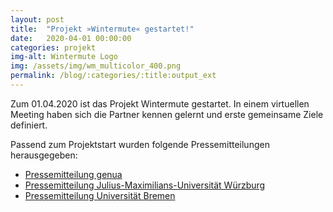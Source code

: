 ```yaml
---
layout: post
title:  "Projekt »Wintermute« gestartet!"
date:   2020-04-01 00:00:00
categories: projekt
img-alt: Wintermute Logo
img: /assets/img/wm_multicolor_400.png
permalink: /blog/:categories/:title:output_ext
---
```


Zum 01.04.2020 ist das Projekt Wintermute gestartet. In einem virtuellen Meeting haben sich die Partner kennen gelernt und erste gemeinsame Ziele definiert.

Passend zum Projektstart wurden folgende Pressemitteilungen herausgegeben:
* [Pressemitteilung genua](https://www.genua.de/presse-artikel/artificial-intelligence-sichert-kommunikationsnetze)
* [Pressemitteilung Julius-Maximilians-Universität Würzburg](https://www.uni-wuerzburg.de/aktuelles/einblick/single/news/sichere-kommunikation-dank-kuenstlicher-intelligenz/)
* [Pressemitteilung Universität Bremen](https://www.uni-bremen.de/tzi/nachrichten/kuenstliche-intelligenz-erleichtert-den-schutz-von-datennetzen)
